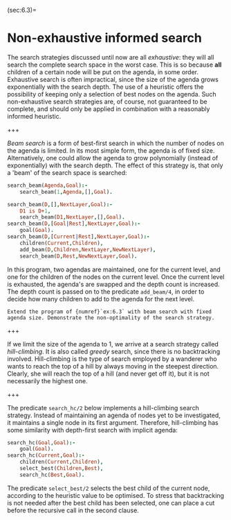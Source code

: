 <!--H3: Section 6.3-->
(sec:6.3)=
# Non-exhaustive informed search #

The search strategies discussed until now are all *exhaustive*: they will all search the complete search space in the worst case. This is so because **all** children of a certain node will be put on the agenda, in some order. Exhaustive search is often impractical, since the size of the agenda grows exponentially with the search depth. The use of a heuristic offers the possibility of keeping only a selection of best nodes on the agenda. Such non-exhaustive search strategies are, of course, not guaranteed to be complete, and should only be applied in combination with a reasonably informed heuristic.

+++

*Beam search* is a form of best-first search in which the number of nodes on the agenda is limited. In its most simple form, the agenda is of fixed size. Alternatively, one could allow the agenda to grow polynomially (instead of exponentially) with the search depth. The effect of this strategy is, that only a 'beam' of the search space is searched:
```Prolog
search_beam(Agenda,Goal):-
    search_beam(1,Agenda,[],Goal).

search_beam(D,[],NextLayer,Goal):-
    D1 is D+1,
    search_beam(D1,NextLayer,[],Goal).
search_beam(D,[Goal|Rest],NextLayer,Goal):-
    goal(Goal).
search_beam(D,[Current|Rest],NextLayer,Goal):-
    children(Current,Children),
    add_beam(D,Children,NextLayer,NewNextLayer),
    search_beam(D,Rest,NewNextLayer,Goal).
```
In this program, two agendas are maintained, one for the current level, and one for the children of the nodes on the current level. Once the current level is exhausted, the agenda's are swapped and the depth count is increased. The depth count is passed on to the predicate `add_beam/4`, in order to decide how many children to add to the agenda for the next level.

<!--exercise 6.3-->
```{exercise} ex:6.6
Extend the program of {numref}`ex:6.3` with beam search with fixed agenda size. Demonstrate the non-optimality of the search strategy.
```

+++

If we limit the size of the agenda to 1, we arrive at a search strategy called *hill-climbing*. It is also called *greedy* search, since there is no backtracking involved. Hill-climbing is the type of search employed by a wanderer who wants to reach the top of a hill by always moving in the steepest direction. Clearly, she will reach the top of a hill (and never get off it), but it is not necessarily the highest one.

+++

The predicate `search_hc/2` below implements a hill-climbing search strategy. Instead of maintaining an agenda of nodes yet to be investigated, it maintains a single node in its first argument. Therefore, hill-climbing has some similarity with depth-first search with implicit agenda:
```Prolog
search_hc(Goal,Goal):-
    goal(Goal).
search_hc(Current,Goal):-
    children(Current,Children),
    select_best(Children,Best),
    search_hc(Best,Goal).
```
The predicate `select_best/2` selects the best child of the current node, according to the heuristic value to be optimised. To stress that backtracking is not needed after the best child has been selected, one can place a cut before the recursive call in the second clause.
